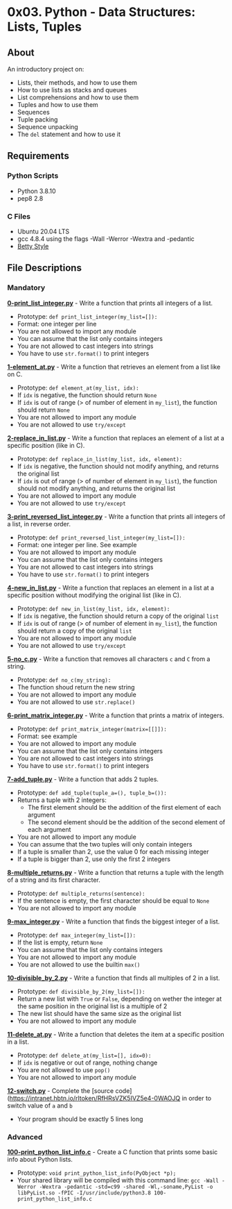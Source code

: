 # 0x03. Python - Data Structures: Lists, Tuples
## About
An introductory project on:
- Lists, their methods, and how to use them
- How to use lists as stacks and queues
- List comprehensions and how to use them
- Tuples and how to use them
- Sequences
- Tuple packing
- Sequence unpacking
- The `del` statement and how to use it
## Requirements
### Python Scripts
- Python 3.8.10
- pep8 2.8
### C Files
- Ubuntu 20.04 LTS
- gcc 4.8.4 using the flags -Wall -Werror -Wextra and -pedantic
- [Betty Style](https://github.com/holbertonschool/Betty/wiki)
## File Descriptions
### Mandatory
**[0-print_list_integer.py](0-print_list_integer.py)** - Write a function that prints all integers of a list.
- Prototype: `def print_list_integer(my_list=[]):`
- Format: one integer per line
- You are not allowed to import any module
- You can assume that the list only contains integers
- You are not allowed to cast integers into strings
- You have to use `str.format()` to print integers

**[1-element_at.py](1-element_at.py)** - Write a function that retrieves an element from a list like on C.
- Prototype: `def element_at(my_list, idx):`
- If `idx` is negative, the function should return `None`
- If `idx` is out of range (> of number of element in `my_list`), the function should return `None`
- You are not allowed to import any module
- You are not allowed to use `try/except`

**[2-replace_in_list.py](2-replace_in_list.py)** - Write a function that replaces an element of a list at a specific position (like in C).
- Prototype: `def replace_in_list(my_list, idx, element):`
- If `idx` is negative, the function should not modify anything, and returns the original list
- If `idx` is out of range (> of number of element in `my_list`), the function should not modify anything, and returns the original list
- You are not allowed to import any module
- You are not allowed to use `try/except`

**[3-print_reversed_list_integer.py](3-print_reversed_list_integer.py)** - Write a function that prints all integers of a list, in reverse order.
- Prototype: `def print_reversed_list_integer(my_list=[]):`
- Format: one integer per line. See example
- You are not allowed to import any module
- You can assume that the list only contains integers
- You are not allowed to cast integers into strings
- You have to use `str.format()` to print integers

**[4-new_in_list.py](4-new_in_list.py)** - Write a function that replaces an element in a list at a specific position without modifying the original list (like in C).
- Prototype: `def new_in_list(my_list, idx, element):`
- If `idx` is negative, the function should return a copy of the original `list`
- If `idx` is out of range (> of number of element in `my_list`), the function should return a copy of the original `list`
- You are not allowed to import any module
- You are not allowed to use `try/except`

**[5-no_c.py](5-no_c.py)** - Write a function that removes all characters `c` and `C` from a string.
- Prototype: `def no_c(my_string):`
- The function shoud return the new string
- You are not allowed to import any module
- You are not allowed to use `str.replace()`

**[6-print_matrix_integer.py](6-print_matrix_integer.py)** - Write a function that prints a matrix of integers.
- Prototype: `def print_matrix_integer(matrix=[[]]):`
- Format: see example
- You are not allowed to import any module
- You can assume that the list only contains integers
- You are not allowed to cast integers into strings
- You have to use `str.format()` to print integers


**[7-add_tuple.py](7-add_tuple.py)** - Write a function that adds 2 tuples.
- Prototype: `def add_tuple(tuple_a=(), tuple_b=()):`
- Returns a tuple with 2 integers:
  - The first element should be the addition of the first element of each argument
  - The second element should be the addition of the second element of each argument
- You are not allowed to import any module
- You can assume that the two tuples will only contain integers
- If a tuple is smaller than 2, use the value 0 for each missing integer
- If a tuple is bigger than 2, use only the first 2 integers

**[8-multiple_returns.py](8-multiple_returns.py)** - Write a function that returns a tuple with the length of a string and its first character.
- Prototype: `def multiple_returns(sentence):`
- If the sentence is empty, the first character should be equal to `None`
- You are not allowed to import any module

**[9-max_integer.py](9-max_integer.py)** - Write a function that finds the biggest integer of a list.
- Prototype: `def max_integer(my_list=[]):`
- If the list is empty, return `None`
- You can assume that the list only contains integers
- You are not allowed to import any module
- You are not allowed to use the builtin `max()`

**[10-divisible_by_2.py](10-divisible_by_2.py)** - Write a function that finds all multiples of 2 in a list.
- Prototype: `def divisible_by_2(my_list=[]):`
- Return a new list with `True` or `False`, depending on wether the integer at the same position in the original list is a multiple of 2
- The new list should have the same size as the original list
- You are not allowed to import any module

**[11-delete_at.py](11-delete_at.py)** - Write a function that deletes the item at a specific position in a list.
- Prototype: `def delete_at(my_list=[], idx=0):`
- If `idx` is negative or out of range, nothing change
- You are not allowed to use `pop()`
- You are not allowed to import any module

**[12-switch.py](12-switch.py)** - Complete the [source code](https://intranet.hbtn.io/rltoken/RfHRsVZK5IVZ5e4-0WAOJQ in order to switch value of `a` and `b`
- Your program should be exactly 5 lines long

### Advanced
**[100-print_python_list_info.c](100-print_python_list_info.c)** - Create a C function that prints some basic info about Python lists.
- Prototype: `void print_python_list_info(PyObject *p);`
- Your shared library will be compiled with this command line: `gcc -Wall -Werror -Wextra -pedantic -std=c99 -shared -Wl,-soname,PyList -o libPyList.so -fPIC -I/usr/include/python3.8
100-print_python_list_info.c`

